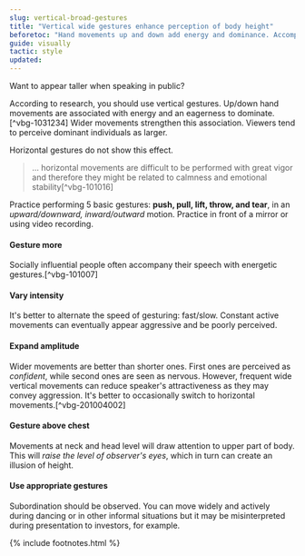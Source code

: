 ```yaml
---
slug: vertical-broad-gestures
title: "Vertical wide gestures enhance perception of body height"
beforetoc: "Hand movements up and down add energy and dominance. Accompany your speaking with appropriate gestures."
guide: visually
tactic: style
updated:
---
```

Want to appear taller when speaking in public?

According to research, you should use vertical gestures. Up/down hand movements are associated with energy and an eagerness to dominate.[^vbg-1031234] Wider movements strengthen this association. Viewers tend to perceive dominant individuals as larger.

Horizontal gestures do not show this effect.

>... horizontal movements are difficult to be performed with great vigor and therefore they might be related to calmness and emotional stability[^vbg-101016]

Practice performing 5 basic gestures: **push, pull, lift, throw, and tear**, in an *upward/downward, inward/outward* motion. Practice in front of a mirror or using video recording.

#### Gesture more

Socially influential people often accompany their speech with energetic gestures.[^vbg-101007]

#### Vary intensity

It's better to alternate the speed of gesturing: fast/slow. Constant active movements can eventually appear aggressive and be poorly perceived.

#### Expand amplitude

Wider movements are better than shorter ones. First ones are perceived as *confident*, while second ones are seen as nervous. However, frequent wide vertical movements can reduce speaker's attractiveness as they may convey aggression. It's better to occasionally switch to horizontal movements.[^vbg-201004002]

#### Gesture above chest

Movements at neck and head level will draw attention to upper part of body. This will *raise the level of observer's eyes*, which in turn can create an illusion of height.

#### Use appropriate gestures

Subordination should be observed. You can move widely and actively during dancing or in other informal situations but it may be misinterpreted during presentation to investors, for example.

{% include footnotes.html %}
